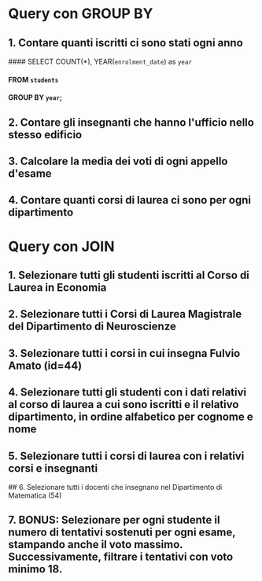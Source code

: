 # Query con GROUP BY

## 1. Contare quanti iscritti ci sono stati ogni anno

#### SELECT COUNT(*), YEAR(`enrolment_date`) as `year` 
#### FROM `students` 
#### GROUP BY `year`;

## 2. Contare gli insegnanti che hanno l'ufficio nello stesso edificio
## 3. Calcolare la media dei voti di ogni appello d'esame
## 4. Contare quanti corsi di laurea ci sono per ogni dipartimento

# Query con JOIN

## 1. Selezionare tutti gli studenti iscritti al Corso di Laurea in Economia
## 2. Selezionare tutti i Corsi di Laurea Magistrale del Dipartimento di Neuroscienze
## 3. Selezionare tutti i corsi in cui insegna Fulvio Amato (id=44)
## 4. Selezionare tutti gli studenti con i dati relativi al corso di laurea a cui sono iscritti e il relativo dipartimento, in ordine alfabetico per cognome e nome
## 5. Selezionare tutti i corsi di laurea con i relativi corsi e insegnanti
## 6. Selezionare tutti i docenti che insegnano nel Dipartimento di Matematica (54)
## 7. BONUS: Selezionare per ogni studente il numero di tentativi sostenuti per ogni esame, stampando anche il voto massimo. Successivamente, filtrare i tentativi con voto minimo 18.